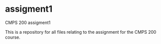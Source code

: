# assigment1
CMPS 200 assigment1



This is a repository for all files relating to the assignment for the CMPS 200 course.
